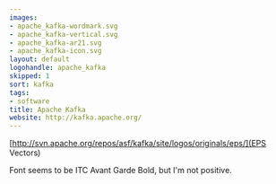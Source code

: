 ```yaml
---
images:
- apache_kafka-wordmark.svg
- apache_kafka-vertical.svg
- apache_kafka-ar21.svg
- apache_kafka-icon.svg
layout: default
logohandle: apache_kafka
skipped: 1
sort: kafka
tags:
- software
title: Apache Kafka
website: http://kafka.apache.org/
---
```


[http://svn.apache.org/repos/asf/kafka/site/logos/originals/eps/](EPS Vectors)

Font seems to be ITC Avant Garde Bold, but I'm not positive.
